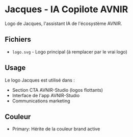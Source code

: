 # Jacques - IA Copilote AVNIR

Logo de Jacques, l'assistant IA de l'écosystème AVNIR.

## Fichiers
- `logo.svg` - Logo principal (à remplacer par le vrai logo)

## Usage
Le logo Jacques est utilisé dans :
- Section CTA AVNIR-Studio (logos flottants)
- Interface de l'app AVNIR-Studio
- Communications marketing

## Couleur
- Primary: Hérite de la couleur brand active
